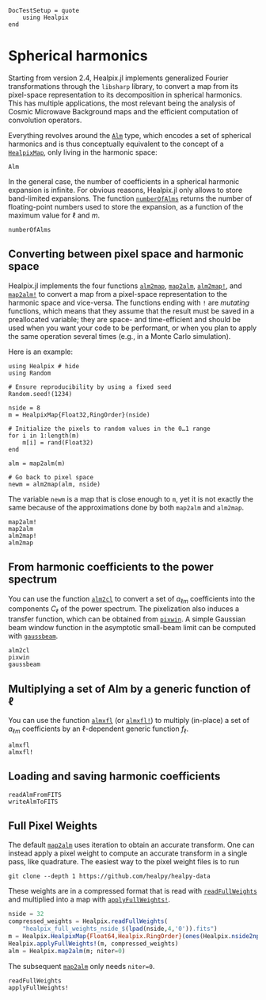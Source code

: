 ```@meta
DocTestSetup = quote
    using Healpix
end
```

# Spherical harmonics

Starting from version 2.4, Healpix.jl implements generalized Fourier
transformations through the `libsharp` library, to convert a map from
its pixel-space representation to its decomposition in spherical
harmonics. This has multiple applications, the most relevant being the
analysis of Cosmic Microwave Background maps and the efficient
computation of convolution operators.

Everything revolves around the [`Alm`](@ref) type, which encodes a set of
spherical harmonics and is thus conceptually equivalent to the concept
of a [`HealpixMap`](@ref), only living in the harmonic space:

```@docs
Alm
```

In the general case, the number of coefficients in a spherical
harmonic expansion is infinite. For obvious reasons, Healpix.jl only
allows to store band-limited expansions. The function
[`numberOfAlms`](@ref) returns the number of floating-point numbers
used to store the expansion, as a function of the maximum value for
$\ell$ and $m$.

```@docs
numberOfAlms
```

## Converting between pixel space and harmonic space

Healpix.jl implements the four functions [`alm2map`](@ref),
[`map2alm`](@ref), [`alm2map!`](@ref), and [`map2alm!`](@ref) to
convert a map from a pixel-space representation to the harmonic space
and vice-versa. The functions ending with `!` are *mutating*
functions, which means that they assume that the result must be saved
in a preallocated variable; they are space- and time-efficient and
should be used when you want your code to be performant, or when you
plan to apply the same operation several times (e.g., in a Monte Carlo
simulation).

Here is an example:

```@example map2alm
using Healpix # hide
using Random

# Ensure reproducibility by using a fixed seed
Random.seed!(1234)

nside = 8
m = HealpixMap{Float32,RingOrder}(nside)

# Initialize the pixels to random values in the 0…1 range
for i in 1:length(m)
    m[i] = rand(Float32)
end

alm = map2alm(m)

# Go back to pixel space
newm = alm2map(alm, nside)
```

The variable `newm` is a map that is close enough to `m`, yet it is
not exactly the same because of the approximations done by both
`map2alm` and `alm2map`.

```@docs
map2alm!
map2alm
alm2map!
alm2map
```

## From harmonic coefficients to the power spectrum

You can use the function [`alm2cl`](@ref) to convert a set of $a_{\ell m}$
coefficients into the components $C_\ell$ of the power spectrum.
The pixelization also induces a transfer function, which can be obtained from
[`pixwin`](@ref). A simple Gaussian beam window function in the asymptotic small-beam
limit can be computed with [`gaussbeam`](@ref).

```@docs
alm2cl
pixwin
gaussbeam
```

## Multiplying a set of Alm by a generic function of $\ell$

You can use the function [`almxfl`](@ref) (or [`almxfl!`](@ref)) to multiply (in-place)
 a set of $a_{\ell m}$ coefficients by an $\ell$-dependent generic function $f_\ell$.

```@docs
almxfl
almxfl!
```


## Loading and saving harmonic coefficients

```@docs
readAlmFromFITS
writeAlmToFITS
```

## Full Pixel Weights

The default [`map2alm`](@ref) uses iteration to obtain an accurate transform.
One can instead apply a pixel weight to compute an accurate transform in a single
pass, like quadrature. The easiest way to the pixel weight files is to run

```
git clone --depth 1 https://github.com/healpy/healpy-data
```

These weights are in a compressed format that is read with [`readFullWeights`](@ref)
and multiplied into a map with [`applyFullWeights!`](@ref).

```julia
nside = 32
compressed_weights = Healpix.readFullWeights(
    "healpix_full_weights_nside_$(lpad(nside,4,'0')).fits")
m = Healpix.HealpixMap{Float64,Healpix.RingOrder}(ones(Healpix.nside2npix(nside)))
Healpix.applyFullWeights!(m, compressed_weights)
alm = Healpix.map2alm(m; niter=0)
```

The subsequent [`map2alm`](@ref) only needs `niter=0`.

```@docs
readFullWeights
applyFullWeights!
```
